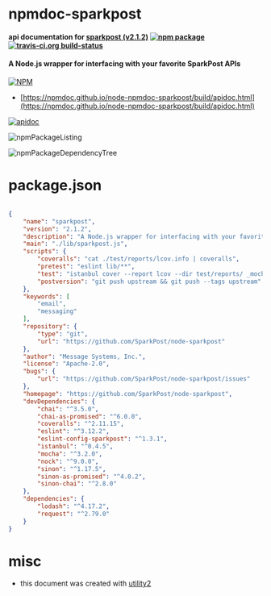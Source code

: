 # npmdoc-sparkpost

#### api documentation for  [sparkpost (v2.1.2)](https://github.com/SparkPost/node-sparkpost)  [![npm package](https://img.shields.io/npm/v/npmdoc-sparkpost.svg?style=flat-square)](https://www.npmjs.org/package/npmdoc-sparkpost) [![travis-ci.org build-status](https://api.travis-ci.org/npmdoc/node-npmdoc-sparkpost.svg)](https://travis-ci.org/npmdoc/node-npmdoc-sparkpost)

#### A Node.js wrapper for interfacing with your favorite SparkPost APIs

[![NPM](https://nodei.co/npm/sparkpost.png?downloads=true&downloadRank=true&stars=true)](https://www.npmjs.com/package/sparkpost)

- [https://npmdoc.github.io/node-npmdoc-sparkpost/build/apidoc.html](https://npmdoc.github.io/node-npmdoc-sparkpost/build/apidoc.html)

[![apidoc](https://npmdoc.github.io/node-npmdoc-sparkpost/build/screenCapture.buildCi.browser.%252Ftmp%252Fbuild%252Fapidoc.html.png)](https://npmdoc.github.io/node-npmdoc-sparkpost/build/apidoc.html)

![npmPackageListing](https://npmdoc.github.io/node-npmdoc-sparkpost/build/screenCapture.npmPackageListing.svg)

![npmPackageDependencyTree](https://npmdoc.github.io/node-npmdoc-sparkpost/build/screenCapture.npmPackageDependencyTree.svg)



# package.json

```json

{
    "name": "sparkpost",
    "version": "2.1.2",
    "description": "A Node.js wrapper for interfacing with your favorite SparkPost APIs",
    "main": "./lib/sparkpost.js",
    "scripts": {
        "coveralls": "cat ./test/reports/lcov.info | coveralls",
        "pretest": "eslint lib/**",
        "test": "istanbul cover --report lcov --dir test/reports/ _mocha --recursive ./test/spec --grep ./test/**/*.spec.js -- --colors --reporter spec",
        "postversion": "git push upstream && git push --tags upstream"
    },
    "keywords": [
        "email",
        "messaging"
    ],
    "repository": {
        "type": "git",
        "url": "https://github.com/SparkPost/node-sparkpost"
    },
    "author": "Message Systems, Inc.",
    "license": "Apache-2.0",
    "bugs": {
        "url": "https://github.com/SparkPost/node-sparkpost/issues"
    },
    "homepage": "https://github.com/SparkPost/node-sparkpost",
    "devDependencies": {
        "chai": "^3.5.0",
        "chai-as-promised": "^6.0.0",
        "coveralls": "^2.11.15",
        "eslint": "^3.12.2",
        "eslint-config-sparkpost": "^1.3.1",
        "istanbul": "^0.4.5",
        "mocha": "^3.2.0",
        "nock": "^9.0.0",
        "sinon": "^1.17.5",
        "sinon-as-promised": "^4.0.2",
        "sinon-chai": "^2.8.0"
    },
    "dependencies": {
        "lodash": "^4.17.2",
        "request": "^2.79.0"
    }
}
```



# misc
- this document was created with [utility2](https://github.com/kaizhu256/node-utility2)

